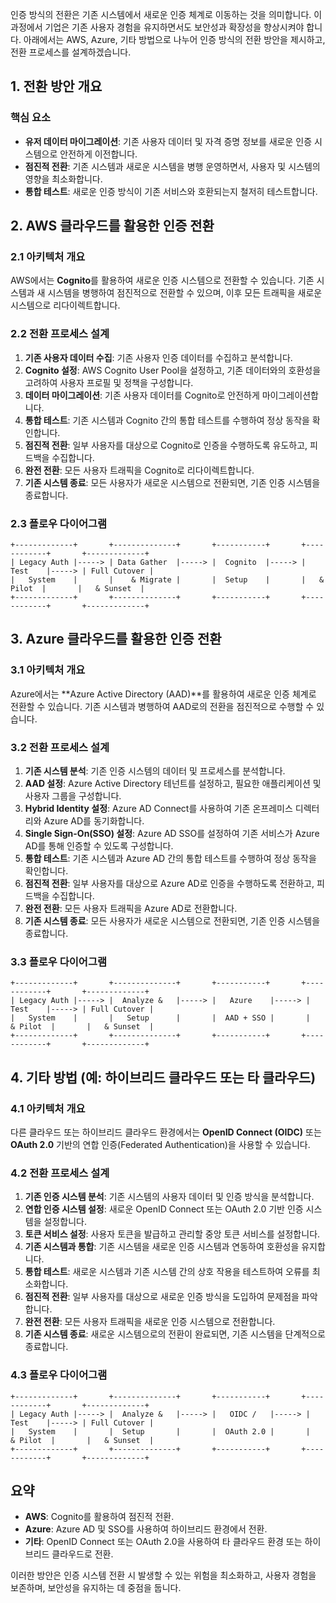 인증 방식의 전환은 기존 시스템에서 새로운 인증 체계로 이동하는 것을 의미합니다. 이 과정에서 기업은 기존 사용자 경험을 유지하면서도 보안성과 확장성을 향상시켜야 합니다. 아래에서는 AWS, Azure, 기타 방법으로 나누어 인증 방식의 전환 방안을 제시하고, 전환 프로세스를 설계하겠습니다.

## 1. 전환 방안 개요
### 핵심 요소
- **유저 데이터 마이그레이션**: 기존 사용자 데이터 및 자격 증명 정보를 새로운 인증 시스템으로 안전하게 이전합니다.
- **점진적 전환**: 기존 시스템과 새로운 시스템을 병행 운영하면서, 사용자 및 시스템의 영향을 최소화합니다.
- **통합 테스트**: 새로운 인증 방식이 기존 서비스와 호환되는지 철저히 테스트합니다.

## 2. AWS 클라우드를 활용한 인증 전환

### 2.1 아키텍처 개요
AWS에서는 **Cognito**를 활용하여 새로운 인증 시스템으로 전환할 수 있습니다. 기존 시스템과 새 시스템을 병행하여 점진적으로 전환할 수 있으며, 이후 모든 트래픽을 새로운 시스템으로 리다이렉트합니다.

### 2.2 전환 프로세스 설계
1. **기존 사용자 데이터 수집**: 기존 사용자 인증 데이터를 수집하고 분석합니다.
2. **Cognito 설정**: AWS Cognito User Pool을 설정하고, 기존 데이터와의 호환성을 고려하여 사용자 프로필 및 정책을 구성합니다.
3. **데이터 마이그레이션**: 기존 사용자 데이터를 Cognito로 안전하게 마이그레이션합니다.
4. **통합 테스트**: 기존 시스템과 Cognito 간의 통합 테스트를 수행하여 정상 동작을 확인합니다.
5. **점진적 전환**: 일부 사용자를 대상으로 Cognito로 인증을 수행하도록 유도하고, 피드백을 수집합니다.
6. **완전 전환**: 모든 사용자 트래픽을 Cognito로 리다이렉트합니다.
7. **기존 시스템 종료**: 모든 사용자가 새로운 시스템으로 전환되면, 기존 인증 시스템을 종료합니다.

### 2.3 플로우 다이어그램
```plaintext
+-------------+       +--------------+       +-----------+       +------------+       +-------------+
| Legacy Auth |-----> | Data Gather  |-----> |  Cognito  |-----> |    Test    |-----> | Full Cutover |
|   System    |       |    & Migrate |       |  Setup    |       |   & Pilot  |       |   & Sunset  |
+-------------+       +--------------+       +-----------+       +------------+       +-------------+
```

## 3. Azure 클라우드를 활용한 인증 전환

### 3.1 아키텍처 개요
Azure에서는 **Azure Active Directory (AAD)**를 활용하여 새로운 인증 체계로 전환할 수 있습니다. 기존 시스템과 병행하여 AAD로의 전환을 점진적으로 수행할 수 있습니다.

### 3.2 전환 프로세스 설계
1. **기존 시스템 분석**: 기존 인증 시스템의 데이터 및 프로세스를 분석합니다.
2. **AAD 설정**: Azure Active Directory 테넌트를 설정하고, 필요한 애플리케이션 및 사용자 그룹을 구성합니다.
3. **Hybrid Identity 설정**: Azure AD Connect를 사용하여 기존 온프레미스 디렉터리와 Azure AD를 동기화합니다.
4. **Single Sign-On(SSO) 설정**: Azure AD SSO를 설정하여 기존 서비스가 Azure AD를 통해 인증할 수 있도록 구성합니다.
5. **통합 테스트**: 기존 시스템과 Azure AD 간의 통합 테스트를 수행하여 정상 동작을 확인합니다.
6. **점진적 전환**: 일부 사용자를 대상으로 Azure AD로 인증을 수행하도록 전환하고, 피드백을 수집합니다.
7. **완전 전환**: 모든 사용자 트래픽을 Azure AD로 전환합니다.
8. **기존 시스템 종료**: 모든 사용자가 새로운 시스템으로 전환되면, 기존 인증 시스템을 종료합니다.

### 3.3 플로우 다이어그램
```plaintext
+-------------+       +--------------+       +-----------+       +------------+       +-------------+
| Legacy Auth |-----> |  Analyze &   |-----> |   Azure    |-----> |    Test    |-----> | Full Cutover |
|   System    |       |   Setup      |       |  AAD + SSO |       |   & Pilot  |       |   & Sunset  |
+-------------+       +--------------+       +-----------+       +------------+       +-------------+
```

## 4. 기타 방법 (예: 하이브리드 클라우드 또는 타 클라우드)

### 4.1 아키텍처 개요
다른 클라우드 또는 하이브리드 클라우드 환경에서는 **OpenID Connect (OIDC)** 또는 **OAuth 2.0** 기반의 연합 인증(Federated Authentication)을 사용할 수 있습니다.

### 4.2 전환 프로세스 설계
1. **기존 인증 시스템 분석**: 기존 시스템의 사용자 데이터 및 인증 방식을 분석합니다.
2. **연합 인증 시스템 설정**: 새로운 OpenID Connect 또는 OAuth 2.0 기반 인증 시스템을 설정합니다.
3. **토큰 서비스 설정**: 사용자 토큰을 발급하고 관리할 중앙 토큰 서비스를 설정합니다.
4. **기존 시스템과 통합**: 기존 시스템을 새로운 인증 시스템과 연동하여 호환성을 유지합니다.
5. **통합 테스트**: 새로운 시스템과 기존 시스템 간의 상호 작용을 테스트하여 오류를 최소화합니다.
6. **점진적 전환**: 일부 사용자를 대상으로 새로운 인증 방식을 도입하여 문제점을 파악합니다.
7. **완전 전환**: 모든 사용자 트래픽을 새로운 인증 시스템으로 전환합니다.
8. **기존 시스템 종료**: 새로운 시스템으로의 전환이 완료되면, 기존 시스템을 단계적으로 종료합니다.

### 4.3 플로우 다이어그램
```plaintext
+-------------+       +--------------+       +-----------+       +------------+       +-------------+
| Legacy Auth |-----> |  Analyze &   |-----> |   OIDC /   |-----> |    Test    |-----> | Full Cutover |
|   System    |       |  Setup       |       |  OAuth 2.0 |       |   & Pilot  |       |   & Sunset  |
+-------------+       +--------------+       +-----------+       +------------+       +-------------+
```

## 요약
- **AWS**: Cognito를 활용하여 점진적 전환.
- **Azure**: Azure AD 및 SSO를 사용하여 하이브리드 환경에서 전환.
- **기타**: OpenID Connect 또는 OAuth 2.0을 사용하여 타 클라우드 환경 또는 하이브리드 클라우드로 전환.

이러한 방안은 인증 시스템 전환 시 발생할 수 있는 위험을 최소화하고, 사용자 경험을 보존하며, 보안성을 유지하는 데 중점을 둡니다.
